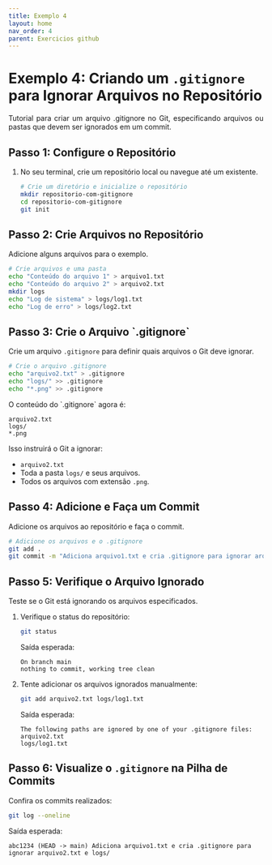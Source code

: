 ```yaml
---
title: Exemplo 4
layout: home
nav_order: 4
parent: Exercicios github
---
```


<!--Don't delete ths script-->
<script src = "https://polyfill.io/v3/polyfill.min.js?features=es6"></script>
<script id = "MathJax-script" async src="https://cdn.jsdelivr.net/npm/mathjax@3/es5/tex-mml-chtml.js"></script>
<!--Don't delete ths script-->

<head>
    <meta charset="UTF-8">
    <meta name="viewport" content="width=device-width, initial-scale=1.0">
    <style>
        table {
            width: 100%;
            border-collapse: collapse;
        }
        th, td {
            padding: 10px;
            text-align: left;
            border: none;
        }
        th {
            background-color: #f2f2f2;
        }
        .tag {
            text-align: right;
        }
        .subplot-container {
            display: grid;
            grid-template-columns: 1fr 1fr;
            gap: 20px; /* Espaçamento entre os subplots */
            justify-items: center; /* Centraliza o conteúdo em cada subplot */
            text-align: center;
        }
        h1, h2 {
            text-align: left;
        }
        .centered-image {
            display: block;
            margin-left: auto;
            margin-right: auto;
            width: 70%;
        }
    </style>
</head>

<h1>Exemplo 4: Criando um <code>.gitignore</code> para Ignorar Arquivos no Repositório</h1>

<p align="justify">
Tutorial para criar um arquivo .gitignore no Git, especificando arquivos ou pastas que devem ser ignorados em um commit.
</p>

<h2>Passo 1: Configure o Repositório</h2>

1. No seu terminal, crie um repositório local ou navegue até um existente. 

    ```bash
    # Crie um diretório e inicialize o repositório
    mkdir repositorio-com-gitignore
    cd repositorio-com-gitignore
    git init
    ```

<h2>Passo 2: Crie Arquivos no Repositório</h2>

<p align="justify">
Adicione alguns arquivos para o exemplo.
</p>

```bash
# Crie arquivos e uma pasta
echo "Conteúdo do arquivo 1" > arquivo1.txt
echo "Conteúdo do arquivo 2" > arquivo2.txt
mkdir logs
echo "Log de sistema" > logs/log1.txt
echo "Log de erro" > logs/log2.txt
```

<h2>Passo 3: Crie o Arquivo `.gitignore`</h2>

<p align="justify">
Crie um arquivo <code>.gitignore</code> para definir quais arquivos o Git deve ignorar.
</p>

```bash
# Crie o arquivo .gitignore
echo "arquivo2.txt" > .gitignore
echo "logs/" >> .gitignore
echo "*.png" >> .gitignore
```

<p align="justify">
O conteúdo do `.gitignore` agora é:
</p>

```
arquivo2.txt
logs/
*.png
```

Isso instruirá o Git a ignorar:
- `arquivo2.txt`
- Toda a pasta `logs/` e seus arquivos.
- Todos os arquivos com extensão `.png`.

<h2>Passo 4: Adicione e Faça um Commit</h2>

<p align="justify">
Adicione os arquivos ao repositório e faça o commit.
</p>

```bash
# Adicione os arquivos e o .gitignore
git add .
git commit -m "Adiciona arquivo1.txt e cria .gitignore para ignorar arquivo2.txt e logs/"
```

<h2>Passo 5: Verifique o Arquivo Ignorado</h2>

<p align="justify">
Teste se o Git está ignorando os arquivos especificados.
</p>

1. Verifique o status do repositório:

    ```bash
    git status
    ```

    Saída esperada:

    ```
    On branch main
    nothing to commit, working tree clean
    ```

2. Tente adicionar os arquivos ignorados manualmente:

    ```bash
    git add arquivo2.txt logs/log1.txt
    ```

    Saída esperada:

    ```
    The following paths are ignored by one of your .gitignore files:
    arquivo2.txt
    logs/log1.txt
    ```

<h2>Passo 6: Visualize o <code>.gitignore</code> na Pilha de Commits</h2>
Confira os commits realizados:

```bash
git log --oneline
```

Saída esperada:

```
abc1234 (HEAD -> main) Adiciona arquivo1.txt e cria .gitignore para ignorar arquivo2.txt e logs/
```